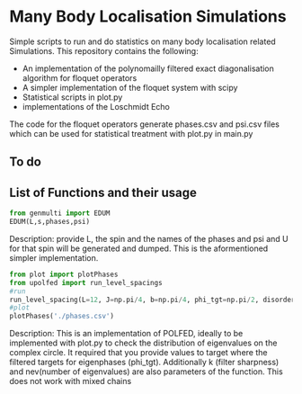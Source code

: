 # Many Body Localisation Simulations
Simple scripts to run and do statistics on many body localisation related Simulations. This repository contains the following:
- An implementation of the polynomailly filtered exact diagonalisation algorithm for floquet operators
- A simpler implementation of the floquet system with scipy
- Statistical scripts in plot.py 
- implementations of the Loschmidt Echo

The code for the floquet operators generate phases.csv and psi.csv files which can be used for statistical treatment with plot.py in main.py

## To do


## List of Functions and their usage
```py
from genmulti import EDUM
EDUM(L,s,phases,psi)
```
Description: provide L, the spin and the names of the phases and psi and U for that spin will be generated and dumped.
This is the aformentioned simpler implementation.

```py
from plot import plotPhases
from upolfed import run_level_spacings
#run
run_level_spacing(L=12, J=np.pi/4, b=np.pi/4, phi_tgt=np.pi/2, disorder=True, fphases="phases.csv",fpsi="psi.csv")
#plot
plotPhases('./phases.csv')
```
Description: This is an implementation of POLFED, ideally to be implemented with plot.py to check the distribution of eigenvalues on the complex circle. It required that you provide values to target where
the filtered targets for eigenphases (phi_tgt). Additionally k (filter sharpness) and nev(number of eigenvalues) are also parameters of the function. This does not work with mixed chains 
